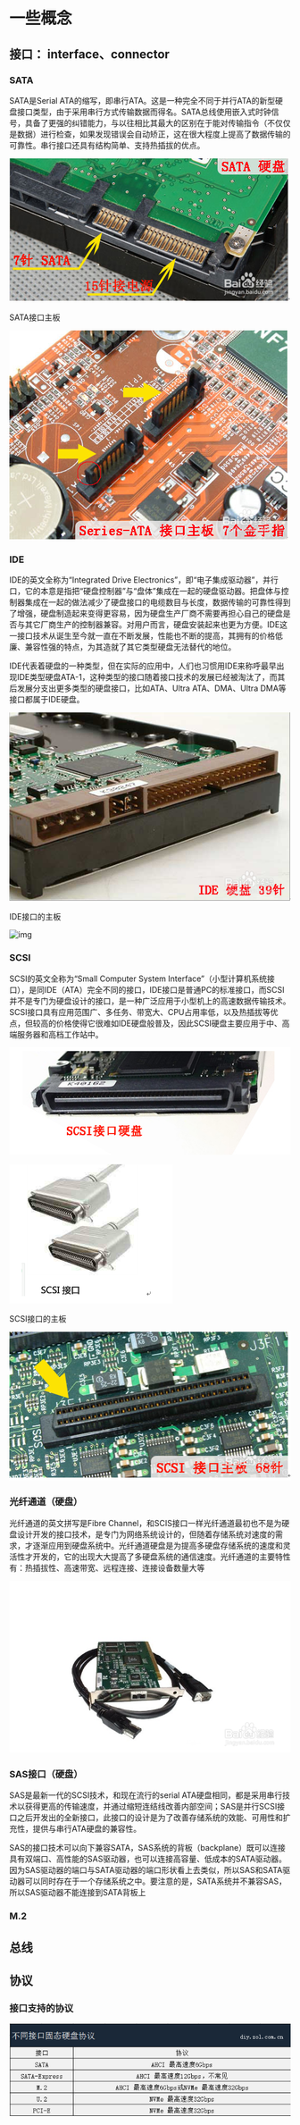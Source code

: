 
# 一些概念

## 接口： interface、connector



### SATA

SATA是Serial  ATA的缩写，即串行ATA。这是一种完全不同于并行ATA的新型硬盘接口类型，由于采用串行方式传输数据而得名。SATA总线使用嵌入式时钟信号，具备了更强的纠错能力，与以往相比其最大的区别在于能对传输指令（不仅仅是数据）进行检查，如果发现错误会自动矫正，这在很大程度上提高了数据传输的可靠性。串行接口还具有结构简单、支持热插拔的优点。



![img](_pics/5e4e9c2b74ee1c32d882699807f1d8a727334b32.jpg)





SATA接口主板

![img](_pics/4a594f2c8cf1d8a7b1a9703046e34b2c57ee4732.jpg)



### IDE



IDE的英文全称为“Integrated Drive  Electronics”，即“电子集成驱动器”，并行口，它的本意是指把“硬盘控制器”与“盘体”集成在一起的硬盘驱动器。把盘体与控制器集成在一起的做法减少了硬盘接口的电缆数目与长度，数据传输的可靠性得到了增强，硬盘制造起来变得更容易，因为硬盘生产厂商不需要再担心自己的硬盘是否与其它厂商生产的控制器兼容。对用户而言，硬盘安装起来也更为方便。IDE这一接口技术从诞生至今就一直在不断发展，性能也不断的提高，其拥有的价格低廉、兼容性强的特点，为其造就了其它类型硬盘无法替代的地位。

IDE代表着硬盘的一种类型，但在实际的应用中，人们也习惯用IDE来称呼最早出现IDE类型硬盘ATA-1，这种类型的接口随着接口技术的发展已经被淘汰了，而其后发展分支出更多类型的硬盘接口，比如ATA、Ultra ATA、DMA、Ultra DMA等接口都属于IDE硬盘。



![img](_pics/27725684cde34b2ccd7443cb0d0e7c75e4f44332.jpg)



IDE接口的主板

![img](http://exp-picture.cdn.bcebos.com/57af657f860e7c757a6ec441650d3aceabd7bf32.jpg)



### SCSI

SCSI的英文全称为“Small Computer System  Interface”（小型计算机系统接口），是同IDE（ATA）完全不同的接口，IDE接口是普通PC的标准接口，而SCSI并不是专门为硬盘设计的接口，是一种广泛应用于小型机上的高速数据传输技术。SCSI接口具有应用范围广、多任务、带宽大、CPU占用率低，以及热插拔等优点，但较高的价格使得它很难如IDE硬盘般普及，因此SCSI硬盘主要应用于中、高端服务器和高档工作站中。



![img](_pics/fdb4f00d3aceaad7d6f13456eee7340f6578b832.jpg)

![img](_pics/0da37be7340f6478bdb9860dfd3e21c2bad6b532.jpg)



SCSI接口的主板

![img](_pics/bff8683e21c2bbd64f4a555c116186254093ae32.jpg)



### 光纤通道（硬盘）



光纤通道的英文拼写是Fibre  Channel，和SCIS接口一样光纤通道最初也不是为硬盘设计开发的接口技术，是专门为网络系统设计的，但随着存储系统对速度的需求，才逐渐应用到硬盘系统中。光纤通道硬盘是为提高多硬盘存储系统的速度和灵活性才开发的，它的出现大大提高了多硬盘系统的通信速度。光纤通道的主要特性有：热插拔性、高速带宽、远程连接、连接设备数量大等

![img](_pics/460fdc8333bf3bef0f9a100b3f3ea8db564a1a68.jpg)

### SAS接口（硬盘）



SAS是最新一代的SCSI技术，和现在流行的serial  ATA硬盘相同，都是采用串行技术以获得更高的传输速度，并通过缩短连结线改善内部空间；SAS是并行SCSI接口之后开发出的全新接口，此接口的设计是为了改善存储系统的效能、可用性和扩充性，提供与串行ATA硬盘的兼容性。

SAS的接口技术可以向下兼容SATA，SAS系统的背板（backplane）既可以连接具有双端口、高性能的SAS驱动器，也可以连接高容量、低成本的SATA驱动器。因为SAS驱动器的端口与SATA驱动器的端口形状看上去类似，所以SAS和SATA驱动器可以同时存在于一个存储系统之中。要注意的是，SATA系统并不兼容SAS，所以SAS驱动器不能连接到SATA背板上



### M.2







## 总线









## 协议



### 接口支持的协议



![不迷糊！详解PCI-E与SATA SSD如何选 ](_pics/ChMkJ1f4rLGIDZhqAAAdoyETMjYAAWr-wMjcqsAAB27865.png)
